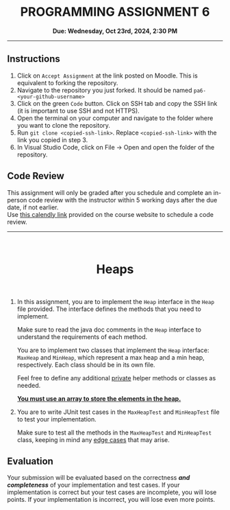 
<center><h1>PROGRAMMING ASSIGNMENT 6</h1>

**Due: Wednesday, Oct 23rd, 2024, 2:30 PM**</center>

---
## **Instructions**
1. Click on `Accept Assignment` at the link posted on Moodle. This is equivalent to forking the repository.</font>
2. Navigate to the repository you just forked. It should be named `pa6-<your-github-username>`
3. Click on the green `Code` button. Click on SSH tab and copy the SSH link (it is important to use SSH and not HTTPS).
4. Open the terminal on your computer and navigate to the folder where you want to clone the repository.
5. Run `git clone <copied-ssh-link>`. Replace `<copied-ssh-link>` with the link you copied in step 3.
6. In Visual Studio Code, click on File -> Open and open the folder of the repository. 

## **Code Review**
This assignment will only be graded after you schedule and complete an in-person code review 
with the instructor within 5 working days after the due date, if not earlier. \
Use [this calendly link](https://calendly.com/ssultan-dpq/) provided on the course website to schedule a code review.

---

<br/>
<h1><center>Heaps</h1></center>

<br/>

1. In this assignment, you are to implement the `Heap` interface in the `Heap` file provided. The interface defines the methods that you need to implement. 

    Make sure to read the java doc comments in the `Heap` interface to understand the requirements of each method.

    You are to implement two classes that implement the `Heap` interface: `MaxHeap` and `MinHeap`, which represent a max heap and a min heap, respectively. Each class should be in its own file.

    Feel free to define any additional <u>private</u> helper methods or classes as needed. 

    <u><b>You must use an array to store the elements in the heap.</b></u>

2. You are to write JUnit test cases in the `MaxHeapTest` and `MinHeapTest` file to test your implementation.

    Make sure to test all the methods in the `MaxHeapTest` and `MinHeapTest` class, keeping in mind any <u>edge cases</u> that may arise.

## Evaluation

Your submission will be evaluated based on the correctness **_and completeness_** of your implementation and test cases. If your implementation is correct but your test cases are incomplete, you will lose points. If your implementation is incorrect, you will lose even more points.

